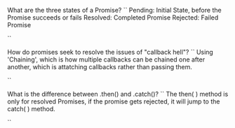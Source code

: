 What are the three states of a Promise?
``
Pending: Initial State, before the Promise succeeds or fails
Resolved: Completed Promise
Rejected: Failed Promise

``





How do promises seek to resolve the issues of "callback hell"?
``
Using 'Chaining', which is how multiple callbacks can be chained one after another, which is attatching callbacks rather than passing them.

``



What is the difference between .then() and .catch()?
``
The then( ) method is only for resolved Promises, if the promise gets rejected, it will jump to the catch( ) method.

``